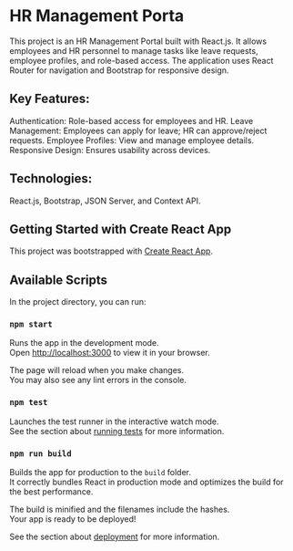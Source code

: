 # HR Management Porta

This project is an HR Management Portal built with React.js. It allows employees and HR personnel to manage tasks like leave requests, employee profiles, and role-based access. The application uses React Router for navigation and Bootstrap for responsive design.

## Key Features:
Authentication: Role-based access for employees and HR.
Leave Management: Employees can apply for leave; HR can approve/reject requests.
Employee Profiles: View and manage employee details.
Responsive Design: Ensures usability across devices.

## Technologies:
React.js, Bootstrap, JSON Server, and Context API.


## Getting Started with Create React App

This project was bootstrapped with [Create React App](https://github.com/facebook/create-react-app).

## Available Scripts

In the project directory, you can run:

### `npm start`

Runs the app in the development mode.\
Open [http://localhost:3000](http://localhost:3000) to view it in your browser.

The page will reload when you make changes.\
You may also see any lint errors in the console.

### `npm test`

Launches the test runner in the interactive watch mode.\
See the section about [running tests](https://facebook.github.io/create-react-app/docs/running-tests) for more information.

### `npm run build`

Builds the app for production to the `build` folder.\
It correctly bundles React in production mode and optimizes the build for the best performance.

The build is minified and the filenames include the hashes.\
Your app is ready to be deployed!

See the section about [deployment](https://facebook.github.io/create-react-app/docs/deployment) for more information.



